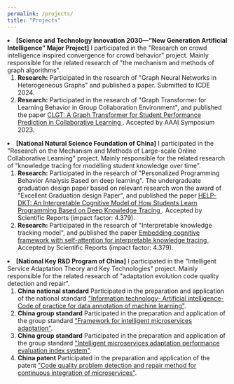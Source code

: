 ```yaml
---
permalink: /projects/
title: "Projects"
---
```

<li><strong>[Science and Technology Innovation 2030—“New Generation Artificial Intelligence” Major Project]</strong> I participated in the "Research on crowd intelligence inspired convergence for crowd behavior" project.
    Mainly responsible for the related research of "the mechanism and methods of graph algorithms".
    <ol>
        <li><strong>Research:</strong> Participated in the research of "Graph Neural Networks in Heterogeneous Graphs" and published a paper. Submitted to ICDE 2024.</li>
        <li><strong>Research:</strong> Participated in the research of "Graph Transformer for Learning Behavior in Group Collaboration Environment", and published the paper
            <a href="https://arxiv.org/submit/4771189/view">
                <papertitle>CLGT: A Graph Transformer for Student Performance Prediction in Collaborative Learning</papertitle>
            </a>. Accepted by AAAI Symposium 2023.</li>
    </ol>
</li>
<li><strong>[National Natural Science Foundation of China]</strong> I participated in the "Research on the Mechanism and Methods of Large-scale Online Collaborative Learning" project. Mainly responsible for the related
    research of "knowledge tracing for modelling student knowledge over time".
    <ol>
        <li><strong>Research:</strong> Participated in the research of "Personalized Programming Behavior Analysis Based on deep learning". The undergraduate graduation design paper based on relevant research won the
            award of "Excellent Graduation design Paper", and published the paper
            <a href="https://www.nature.com/articles/s41598-022-07956-0">
                <papertitle>HELP-DKT: An Interpretable Cognitive Model of How Students Learn Programming Based on Deep Knowledge Tracing</papertitle>
            </a>. Accepted by Scientific Reports (impact factor: 4.379).</li>
        <li><strong>Research:</strong> Participated in the research of "Interpretable knowledge tracking model", and published the paper
            <a href="https://www.nature.com/articles/s41598-022-22539-9">
                <papertitle>Embedding cognitive framework with self-attention for interpretable knowledge tracing</papertitle>
            </a>. Accepted by Scientific Reports (impact factor: 4.379).</li>
    </ol>
</li>
<li><strong>[National Key R&D Program of China]</strong> I participated in the "Intelligent Service Adaptation Theory and Key Technologies" project. Mainly responsible for the related research of "adaptation evolution
    code quality detection and repair".
    <ol>
        <li><strong>China national standard</strong> Participated in the preparation and application of the national standard <a href="https://std.samr.gov.cn/gb/search/gbDetailed?id=91B707B3BE89F2B6E05397BE0A0AB1F8">"Information technology- Artificial intelligence- Code of practice for data annotation of machine learning"</a>.</li>
        <li><strong>China group standard</strong> Participated in the preparation and application of the group standard <a href="http://www.ttbz.org.cn/StandardManage/Detail/52125/">"Framework for intelligent microservices adaptation"</a>.</li>
        <li><strong>China group standard</strong> Participated in the preparation and application of the group standard <a href="http://www.ttbz.org.cn/StandardManage/Detail/52126/">"Intelligent microservices adaptation performance evaluation index system"</a>.</li>
        <li><strong>China patent</strong> Participated in the preparation and application of the patent <a href="https://www.patent9.com/patent/202210737640.5.html">"Code quality problem detection and repair method for continuous integration of microservices"</a>.</li>
    </ol>
</li>
